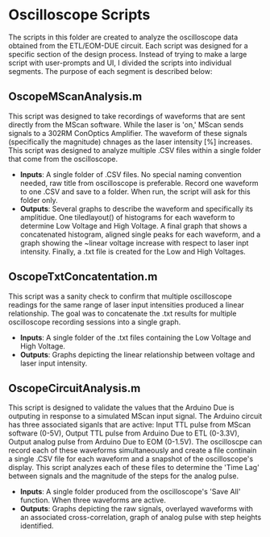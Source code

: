 # Oscilloscope Scripts
The scripts in this folder are created to analyze the oscilloscope data obtained from the ETL/EOM-DUE circuit. Each script was designed for a specific section of the design process. Instead of trying to make a large script with user-prompts and UI, I divided the scripts into individual segments. The purpose of each segment is described below:

## OscopeMScanAnalysis.m
This script was designed to take recordings of waveforms that are sent directly from the MScan software. While the laser is 'on,' MScan sends signals to a 302RM ConOptics Amplifier. The waveform of these signals (specifically the magnitude) chnages as the laser intensity [%] increases. This script was designed to analyze multiple .CSV files within a single folder that come from the oscilloscope.
- **Inputs**: A single folder of .CSV files. No special naming convention needed, raw title from oscilloscope is preferable. Record one waveform to one .CSV and save to a folder. When run, the script will ask for this folder only.
- **Outputs**: Several graphs to describe the waveform and specifically its amplitidue. One tiledlayout() of histograms for each waveform to determine Low Voltage and High Voltage. A final graph that shows a concatenated histogram, aligned single peaks for each waveform, and a graph showing the ~linear voltage increase with respect to laser inpt intensity. Finally, a .txt file is created for the Low and High Voltages.

## OscopeTxtConcatentation.m
This script was a sanity check to confirm that multiple oscilloscope readings for the same range of laser input intensities produced a linear relationship. The goal was to concatenate the .txt results for multiple oscilloscope recording sessions into a single graph.
- **Inputs**: A single folder of the .txt files containing the Low Voltage and High Voltage.
- **Outputs**: Graphs depicting the linear relationship between voltage and laser input intensity.

## OscopeCircuitAnalysis.m
This script is designed to validate the values that the Arduino Due is outputing in response to a simulated MScan input signal. The Arduino circuit has three associated siganls that are active: Input TTL pulse from MScan software (0-5V), Output TTL pulse from Arduino Due to ETL (0-3.3V), Output analog pulse from Arduino Due to EOM (0-1.5V). The oscilloscpe can record each of these waveforms simultaneously and create a file continain a single .CSV file for each waveform and a snapshot of the oscilloscope's display. This script analyzes each of these files to determine the 'Time Lag' between signals and the magnitude of the steps for the analog pulse.
- **Inputs**: A single folder produced from the oscilloscope's 'Save All' function. When three waveforms are active.
- **Outputs**: Graphs depicting the raw signals, overlayed waveforms with an associated cross-correlation, graph of analog pulse with step heights identified. 